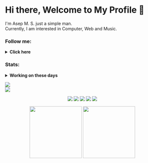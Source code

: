 # Hi there, Welcome to My Profile 👋

I'm Asep M. S. just a simple man.</br>
Currently, I am interested in Computer, Web and Music.</br>

### Follow me:
<details>
 <summary><strong>Click here</strong></summary>
  <a href="https://github.com/asepms92">
   <img width="30" align="center" alt="GitHub profile" src="https://cdn.jsdelivr.net/npm/simple-icons@v3/icons/github.svg">
  </a>
  <a href="https://twitter.com/asepmscom">
   <img width="30" align="center" alt="Twitter profile" src="https://cdn.jsdelivr.net/npm/simple-icons@v3/icons/twitter.svg">
  </a>
  <a href="mailto:asepmsholeh@gmail.com">
   <img width="30" align="center" alt="Gmail" src="https://cdn.jsdelivr.net/npm/simple-icons@v3/icons/gmail.svg">
  </a>
  <a href="https://soundcloud.com/asepmscom">
   <img width="30" align="center" alt="SoundCloud profile" src="https://cdn.jsdelivr.net/npm/simple-icons@v3/icons/soundcloud.svg">
  </a>
</details>

### Stats:
<details>
 <summary><strong>Working on these days</strong></summary>
  - 💻 I’m currently learning Python and C/C++</br>
  - 📧 How to reach me: <a href="asepmsholeh@gmail.com">Email me!</a></br>
  - ❔ Ask me about anything</br>
  - 🕵🏻‍♂️ Pronouns: He/Him</br>
</details>

[![](https://visitcount.itsvg.in/api?id=asepms92&icon=5&color=0&align=center)](https://visitcount.itsvg.in)</br>
[![](https://img.shields.io/badge/Buy%20Me%20a%20Coffee-003087?style=for-the-badge&logo=paypal&logoColor=blue&align=center)](https://paypal.me/asepms/)</br>

<p align="center">
 <img src="https://img.shields.io/badge/OS-MacOS-red?&logo=apple"/>
 <img src="https://img.shields.io/badge/OS-Linux-yellow?&logo=linux"/>
 <img src="https://img.shields.io/badge/OS-Windows-blue?&logo=windows"/>
 <img src="https://img.shields.io/badge/Code-Python-purple?&logo=python"/>
 <img src="https://img.shields.io/badge/Code-C/C++-black?&logo=c"/>
</p>

<p align="center">
 <img src="https://github-readme-stats.vercel.app/api?username=asepms92&theme=vision-friendly-dark&include_all_commits=true&count_private=false&layout=compact" height=170/>
 <img src="https://github-readme-stats.vercel.app/api/top-langs/?username=asepms92&theme=vision-friendly-dark&include_all_commits=true&count_private=false&layout=compact" height=170/>
</p>
